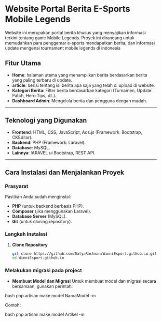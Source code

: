 # Website Portal Berita E-Sports Mobile Legends

Website ini merupakan portal berita khusus yang menyajikan informasi terkini tentang game Mobile Legends. Proyek ini dirancang untuk memudahkan para penggemar e-sports mendapatkan berita, dan informasi update mengenai tournament mobile legends di indonesia

## Fitur Utama
- **Home**: halaman utama yang menampilkan berita berdasarkan berita yang paling terbaru di update.
- **article**: berisi tentang isi berita apa saja yang telah di upload di website.
- **Kategori Berita**: Filter berita berdasarkan kategori (Turnamen, Update Patch, Hero Tips, dll.).
- **Dashboard Admin**: Mengelola berita dan pengguna dengan mudah.

---

## Teknologi yang Digunakan
- **Frontend**: HTML, CSS, JavaScript, Aos.js (Framework: Bootstrap, CKEditor).
- **Backend**: PHP (Framework: Laravel).
- **Database**: MySQL.
- **Lainnya**: lARAVEL ui Bootstrap, REST API.

---

## Cara Instalasi dan Menjalankan Proyek

### Prasyarat
Pastikan Anda sudah menginstal:
- **PHP** (untuk backend berbasis PHP).
- **Composer** (jika menggunakan Laravel).
- **Database Server** (MySQL).
- **Git** (untuk cloning repository).

### Langkah Instalasi
1. **Clone Repository**
   ```bash
   git clone https://github.com/SatyaRachman/WinniEsport.github.io.git
   cd WinniEsport.github.io
   
### Melakukan migrasi pada project
- **Membuat Model dan Migrasi**
Untuk membuat model dan migrasi secara bersamaan, gunakan perintah:


bash
php artisan make:model NamaModel -m


Contoh:


bash
php artisan make:model Artikel -m

